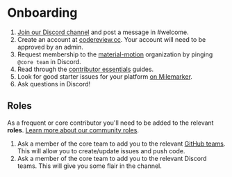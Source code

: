# Onboarding

1. [Join our Discord channel](https://discord.gg/ZJyGXza) and post a message in #welcome.
2. Create an account at [codereview.cc](http://codereview.cc). Your account will need to be approved by an admin.
3. Request membership to the [material-motion](https://github.com/material-motion) organization by pinging `@core team` in Discord.
4. Read through the [contributor essentials](https://material-motion.gitbooks.io/material-motion-team/content/essentials/) guides.
5. Look for good starter issues for your platform [on Milemarker](https://material-motion.github.io/material-motion-milemarker/newbie.html).
6. Ask questions in Discord!

## Roles

As a frequent or core contributor you'll need to be added to the relevant **roles**. [Learn more about our community roles](../../community/governance.md).

1. Ask a member of the core team to add you to the relevant [GitHub teams](https://github.com/orgs/material-motion/teams). This will allow you to create/update issues and push code.
2. Ask a member of the core team to add you to the relevant Discord teams. This will give you some flair in the channel.
